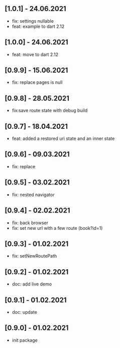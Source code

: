 ## [1.0.1] - 24.06.2021

- fix: settings nullable
- feat: example to dart 2.12

## [1.0.0] - 24.06.2021

- feat: move to dart 2.12

## [0.9.9] - 15.06.2021

- fix: replace pages is null

## [0.9.8] - 28.05.2021

- fix:save route state with debug build

## [0.9.7] - 18.04.2021

- feat: added a restored uri state and an inner state

## [0.9.6] - 09.03.2021

- fix: replace

## [0.9.5] - 03.02.2021

- fix: nested navigator

## [0.9.4] - 02.02.2021

- fix: back browser
- fix: set new url with a few route (book?id=1)

## [0.9.3] - 01.02.2021

- fix: setNewRoutePath

## [0.9.2] - 01.02.2021

- doc: add live demo

## [0.9.1] - 01.02.2021

- doc: update

## [0.9.0] - 01.02.2021

- init package
